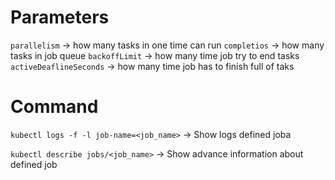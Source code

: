 # Parameters

``parallelism`` -> how many tasks in one time can run
``completios`` -> how many tasks in job queue
``backoffLimit`` -> how many time job try to end tasks
``activeDeaflineSeconds`` -> how many time job has to finish full of taks

# Command

``kubectl logs -f -l job-name=<job_name>`` -> Show logs defined joba

``kubectl describe jobs/<job_name>`` ->	Show advance information about defined job